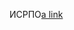 ИСРПО[a link]([https://github.com/user/repo/blob/branch/other_file.md](https://disk.yandex.ru/client/disk/ХАНОВ/ИСРПО))
